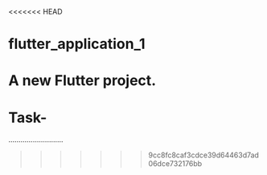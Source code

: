 <<<<<<< HEAD
# flutter_application_1

A new Flutter project.
=======
# Task-
...........................
>>>>>>> 9cc8fc8caf3cdce39d64463d7ad06dce732176bb
